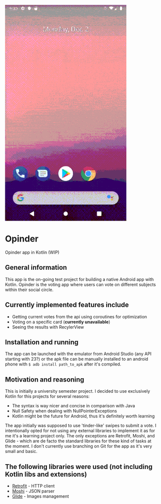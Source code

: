 ![](./img/opinder.gif)

# Opinder

Opinder app in Kotlin (WIP)

## General information

This app is the on-going test project for building a native Android app with Kotlin.
Opinder is the voting app where users can vote on different subjects within their social circle.

## Currently implemented features include

* Getting current votes from the api using coroutines for optimization
* Voting on a specific card (**currently unavailable**)
* Seeing the results with RecylerView

## Installation and running

The app can be launched with the emulator from Android Studio (any API starting with 23?) 
or the apk file can be manually installed to an android phone with `$ adb install path_to_apk` 
after it's compiled.

## Motivation and reasoning

This is initially a university semester project.
I decided to use exclusively Kotlin for this projects for several reasons:
  - The syntax is way nicer and concise in comparison with Java
  - Null Safety when dealing with NullPointerExceptions
  - Kotlin might be the future for Android, thus it's definitely worth learning

The app initially was supposed to use 'tinder-like' swipes to submit a vote. I intentionally opted 
for not using any external libraries to implement it as for me it's a learning project only.
The only exceptions are Retrofit, Moshi, and Glide - which are de facto the standard libraries 
for these kind of tasks at the moment. I don't currently use branching on Git for the app as
it's very small and basic.

## The following libraries were used (not including Kotlin libs and extensions)

 * [Retrofit](https://square.github.io/retrofit/) - HTTP client
 * [Moshi](https://github.com/square/moshi) - JSON parser 
 * [Glide](https://github.com/bumptech/glide) - Images management
 
